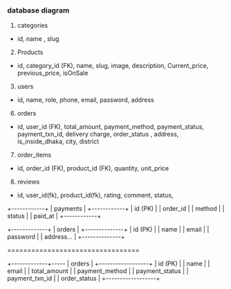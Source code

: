 ### database diagram 

1. categories
- id, name , slug


2. Products
- id, category_id (FK), name, slug, image, description, Current_price,  previous_price, isOnSale 


3. users
- id, name, role, phone, email, password, address


<!-- 4. carts
- id, user_id (FK)


5. cart_items
- id, cart_id (FK), product_id (FK), quantity, unit_price -->


6. orders
- id, user_id (FK), total_amount, payment_method, payment_status, payment_txn_id, delivery charge, order_status , address, is_inside_dhaka, city, district


7. order_items
- id, order_id (FK), product_id (FK), quantity, unit_price 


8. reviews 
- id, user_id(fk), product_id(fk), rating, comment, status, 




+------------+
|  payments  |
+------------+
| id (PK)    |
| order_id   |
| method     |
| status     |
| paid_at    |
+------------+


+-------------+ 
|   orders    |
+--------------+
| id (PK)      |
| name         |
| email        |
| password     |
| address...   |
+--------------+


=================================

+-------------+----- 
|   orders         |
+------------------+
| id (PK)          |
| name             |
| email            |
| total_amount     |
| payment_method   |
| payment_status   |
| payment_txn_id   |
| order_status     |
+------------------+


